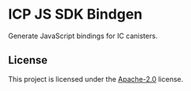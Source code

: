 # ICP JS SDK Bindgen

Generate JavaScript bindings for IC canisters.

## License

This project is licensed under the [Apache-2.0](./LICENSE) license.
